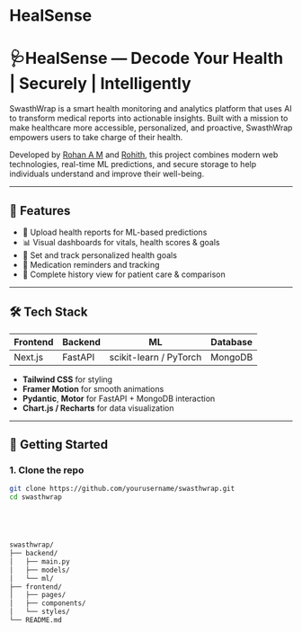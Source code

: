 # HealSense
# 🩺HealSense — Decode Your Health | Securely | Intelligently

SwasthWrap is a smart health monitoring and analytics platform that uses AI to transform medical reports into actionable insights. Built with a mission to make healthcare more accessible, personalized, and proactive, SwasthWrap empowers users to take charge of their health.

Developed by [Rohan A M](https://github.com/RohanAM-286) and [Rohith](https://github.com/JustCool0208), this project combines modern web technologies, real-time ML predictions, and secure storage to help individuals understand and improve their well-being.

---

## 🌟 Features

- 📄 Upload health reports for ML-based predictions
- 📊 Visual dashboards for vitals, health scores & goals
- 🎯 Set and track personalized health goals
- 💊 Medication reminders and tracking
- 📁 Complete history view for patient care & comparison

---

## 🛠 Tech Stack

| Frontend | Backend | ML | Database |
|----------|---------|----|----------|
| Next.js  | FastAPI | scikit-learn / PyTorch | MongoDB |

- **Tailwind CSS** for styling  
- **Framer Motion** for smooth animations  
- **Pydantic**, **Motor** for FastAPI + MongoDB interaction  
- **Chart.js / Recharts** for data visualization

---

## 🚀 Getting Started

### 1. Clone the repo

```bash
git clone https://github.com/yourusername/swasthwrap.git
cd swasthwrap





swasthwrap/
├── backend/
│   ├── main.py
│   ├── models/
│   └── ml/
├── frontend/
│   ├── pages/
│   ├── components/
│   └── styles/
└── README.md

